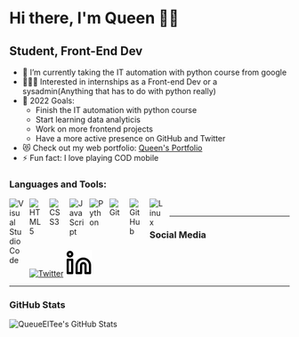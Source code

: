 # Hi there, I'm Queen 👋🏾

## Student, Front-End Dev

- 🌱 I’m currently taking the IT automation with python course from google
- 👩🏾‍💻 Interested in internships as a Front-end Dev or a sysadmin(Anything that has to do with python really)
- 🥅 2022 Goals:  
  - Finish the IT automation with python course
  - Start learning data analyticis
  - Work on more frontend projects
  - Have a more active presence on GitHub and Twitter
- 😻 Check out my web portfolio: [Queen's Portfolio](https://queueeltee.github.io/Portfolio/)
- ⚡ Fun fact: I love playing COD mobile

### Languages and Tools:

<img align="left" alt="Visual Studio Code" width="26px" src="https://cdn.jsdelivr.net/gh/devicons/devicon/icons/vscode/vscode-original.svg" style="padding-right:10px;" />
<img align="left" alt="HTML5" width="26px" src="https://cdn.jsdelivr.net/gh/devicons/devicon/icons/html5/html5-original.svg" style="padding-right:10px;" />
<img align="left" alt="CSS3" width="26px" src="https://cdn.jsdelivr.net/gh/devicons/devicon/icons/css3/css3-original.svg" style="padding-right:10px;" />
<img align="left" alt="JavaScript" width="26px" src="https://cdn.jsdelivr.net/gh/devicons/devicon/icons/javascript/javascript-original.svg" style="padding-right:10px;" />
<img align="left" alt="Python" width="26px" src="https://cdn.jsdelivr.net/gh/devicons/devicon/icons/python/python-original.svg" style="padding-right:10px;" />
<img align="left" alt="Git" width="26px" src="https://cdn.jsdelivr.net/gh/devicons/devicon/icons/git/git-original.svg" style="padding-right:10px;" />
<img align="left" alt="GitHub" width="26px" src="https://user-images.githubusercontent.com/3369400/139447912-e0f43f33-6d9f-45f8-be46-2df5bbc91289.png" style="padding-right:10px;" />
<img align="left" alt="Linux" width="26px" src="https://cdn.jsdelivr.net/gh/devicons/devicon/icons/linux/linux-original.svg" style="padding-right:10px;" /> <br/>

---

### Social Media

[![Twitter](http://i.imgur.com/wWzX9uB.png)](https://twitter.com/QueueElTee)
[![LinkedIn](linkedin.svg)](https://www.linkedin.com/in/queen-tijani-4a400522a/)

---

### GitHub Stats

  <img align="left" alt="QueueElTee's GitHub Stats" src="https://github-readme-stats.vercel.app/api?username=QueueElTee&show_icons=true&hide_border=false&title_color=ff652f&icon_color=FFE400&bg_color=09131B&text_color=ffffff&border_color=0c1a25" />
